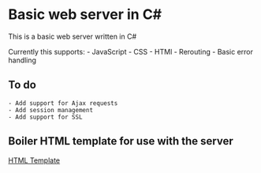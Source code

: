 # Basic web server in C#

This is a basic web server written in C#

Currently this supports:
	- JavaScript
	- CSS
	- HTMl
	- Rerouting
	- Basic error handling
	
## To do

	- Add support for Ajax requests
	- Add session management
	- Add support for SSL

## Boiler HTML template for use with the server
[HTML Template](https://github.com/Sam-Ballantyne/HTML5-Template)